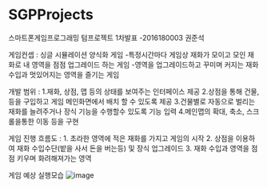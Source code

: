 # SGPProjects
스마트폰게임프로그래밍 텀프로젝트 1차발표 -2016180003 권준석

게임컨셉 : 싱글 시뮬레이션 양식화 게임
	-특정시간마다 게임상 재화가 모이고 모인 재화로 내 영역을 점점 업그레이드 하는 게임
 	-영역을 업그레이드하고 꾸미며 커지는 재화 수입과 멋있어지는 영역을 즐기는 게임

개발 범위 : 
	1.재화, 상점, 맵 등의 상태를 보여주는 인터페이스 제공
	2.상점을 통해 건물, 등을 구입하고 게임 메인화면에서 배치 할 수 있도록 제공
	3.건물별로 자동으로 벌리는 재화를 늘려주거나 장식 기능을 수행할수 있도록 기능 입력
	4.메인맵의 확대, 축소, 스크롤을통한 이동 등을 구현

게임 진행 흐름도 :
	1. 초라한 영역에 적은 재화를 가지고 게임의 시작
	2. 상점을 이용하여 재화 수입수단(밭을 사서 돈을 버는등) 및 장식 업그레이드
	3. 재화 수입과 영역을 점점 키우며 화려해져가는 영역

게임 예상 실행모습
![image](https://user-images.githubusercontent.com/24929844/114117780-65282680-9922-11eb-9c3a-8a182e2d9b5d.png)
